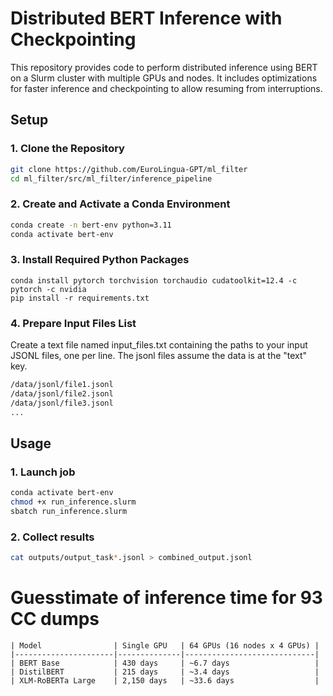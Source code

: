 # Distributed BERT Inference with Checkpointing

This repository provides code to perform distributed inference using BERT on a Slurm cluster with multiple GPUs and
nodes. It includes optimizations for faster inference and checkpointing to allow resuming from interruptions.

## Setup

### 1. Clone the Repository

```bash
git clone https://github.com/EuroLingua-GPT/ml_filter
cd ml_filter/src/ml_filter/inference_pipeline
```

### 2. Create and Activate a Conda Environment

```bash
conda create -n bert-env python=3.11
conda activate bert-env
```

### 3. Install Required Python Packages

```
conda install pytorch torchvision torchaudio cudatoolkit=12.4 -c pytorch -c nvidia
pip install -r requirements.txt
```

### 4. Prepare Input Files List

Create a text file named input_files.txt containing the paths to your input JSONL files, one per line.
The jsonl files assume the data is at the "text" key.

```bash
/data/jsonl/file1.jsonl
/data/jsonl/file2.jsonl
/data/jsonl/file3.jsonl
...
```

## Usage

### 1. Launch job

```bash
conda activate bert-env
chmod +x run_inference.slurm
sbatch run_inference.slurm
```

### 2. Collect results

```bash
cat outputs/output_task*.jsonl > combined_output.jsonl
```

# Guesstimate of inference time for 93 CC dumps
```
| Model                | Single GPU   | 64 GPUs (16 nodes x 4 GPUs) |
|----------------------|--------------|-----------------------------|
| BERT Base            | 430 days     | ~6.7 days                   |
| DistilBERT           | 215 days     | ~3.4 days                   |
| XLM-RoBERTa Large    | 2,150 days   | ~33.6 days                  |
```
